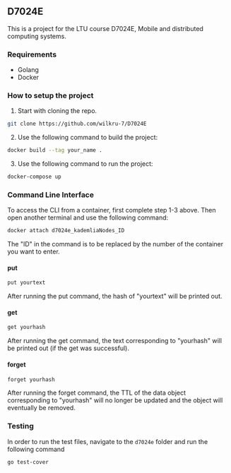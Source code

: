 ## D7024E
This is a project for the LTU course D7024E, Mobile and distributed computing systems.
### Requirements
- Golang
- Docker
### How to setup the project
1. Start with cloning the repo.
```bash
git clone https://github.com/wilkru-7/D7024E
```
2. Use the following command to build the project:
```bash
docker build --tag your_name .
```
3. Use the following command to run the project:
```bash
docker-compose up
```
### Command Line Interface
To access the CLI from a container, first complete step 1-3 above. Then open another terminal and use the following command:
```bash
docker attach d7024e_kademliaNodes_ID
```
The "ID" in the command is to be replaced by the number of the container you want to enter.
#### put
```bash
put yourtext
```
After running the put command, the hash of "yourtext" will be printed out.
#### get
```bash
get yourhash
```
After running the get command, the text corresponding to "yourhash" will be printed out (if the get was successful).
#### forget
```bash
forget yourhash
```
After running the forget command, the TTL of the data object corresponding to "yourhash" will no longer be updated and the object will eventually be removed.
### Testing
In order to run the test files, navigate to the ``d7024e`` folder and run the following command
```bash
go test-cover
```

